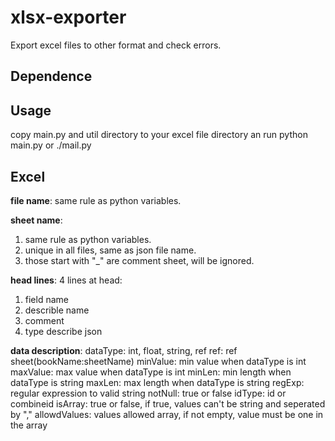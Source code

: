 # xlsx-exporter
Export excel files to other format and check errors.

## Dependence
[openpyxl]: https://openpyxl.readthedocs.io/


## Usage
copy main.py and util directory to your excel file directory an run
python main.py or ./mail.py

## Excel
**file name**: same rule as python variables.

**sheet name**:
1. same rule as python variables.
2. unique in all files, same as json file name.
3. those start with "_" are comment sheet, will be ignored.

**head lines**:
4 lines at head:
1. field name
2. describle name
3. comment
4. type describe json

**data description**:
dataType: int, float, string, ref
ref: ref sheet(bookName:sheetName)
minValue: min value when dataType is int
maxValue: max value when dataType is int
minLen: min length when dataType is string
maxLen: max length when dataType is string 
regExp: regular expression to valid string
notNull: true or false
idType: id or combineid
isArray: true or false, if true, values can't be string and seperated by ","
allowdValues: values allowed array, if not empty, value must be one in the array